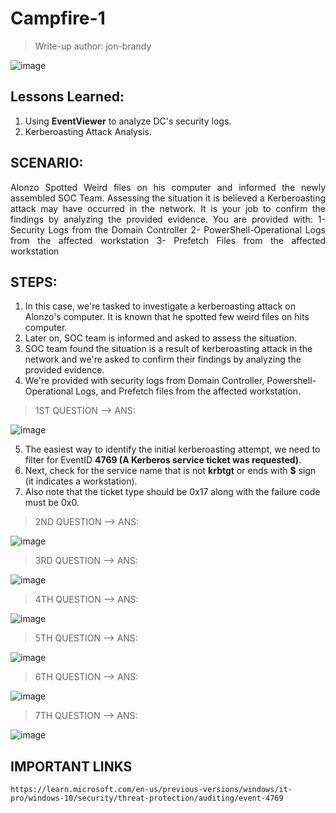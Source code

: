 # Campfire-1
> Write-up author: jon-brandy

![image](https://github.com/jon-brandy/hackthebox/assets/70703371/7c42e376-ab7d-4d72-8fb9-6a690165a992)


## Lessons Learned:
1. Using **EventViewer** to analyze DC's security logs.
2. Kerberoasting Attack Analysis.

## SCENARIO:
<p align="justify">Alonzo Spotted Weird files on his computer and informed the newly assembled SOC Team. Assessing the situation it is believed a Kerberoasting attack may have occurred in the network. It is your job to confirm the findings by analyzing the provided evidence. You are provided with: 1- Security Logs from the Domain Controller 2- PowerShell-Operational Logs from the affected workstation 3- Prefetch Files from the affected workstation</p>

## STEPS:
1. In this case, we're tasked to investigate a kerberoasting attack on Alonzo's computer. It is known that he spotted few weird files on hits computer.
2. Later on, SOC team is informed and asked to assess the situation.
3. SOC team found the situation is a result of kerberoasting attack in the network and we're asked to confirm their findings by analyzing the provided evidence.
4. We're provided with security logs from Domain Controller, Powershell-Operational Logs, and Prefetch files from the affected workstation.



> 1ST QUESTION --> ANS: 

![image](https://github.com/jon-brandy/hackthebox/assets/70703371/56e304d5-e71a-4426-99fc-24238f2d20da)


5. The easiest way to identify the initial kerberoasting attempt, we need to filter for EventID **4769 (A Kerberos service ticket was requested)**.
6. Next, check for the service name that is not **krbtgt** or ends with **$** sign (it indicates a workstation).
7. Also note that the ticket type should be 0x17 along with the failure code must be 0x0.




> 2ND QUESTION --> ANS: 

![image](https://github.com/jon-brandy/hackthebox/assets/70703371/9ea80688-a40a-4ebf-915f-153769ef6ba6)


> 3RD QUESTION --> ANS: 

![image](https://github.com/jon-brandy/hackthebox/assets/70703371/14c102a9-b21a-46bd-ace4-398a62d95ac0)


> 4TH QUESTION --> ANS: 

![image](https://github.com/jon-brandy/hackthebox/assets/70703371/f5cdef3c-0f59-4bf7-bb16-cc4945de9920)


> 5TH QUESTION --> ANS:

![image](https://github.com/jon-brandy/hackthebox/assets/70703371/0c67fe84-19b6-497d-939e-a450b13f2315)


> 6TH QUESTION --> ANS:

![image](https://github.com/jon-brandy/hackthebox/assets/70703371/2e9d6138-f941-4ee0-bc86-f1396c46ae81)


> 7TH QUESTION --> ANS:

![image](https://github.com/jon-brandy/hackthebox/assets/70703371/d8d1ba2d-15fb-47d9-9a4f-fa1320a3bf7d)


## IMPORTANT LINKS

```
https://learn.microsoft.com/en-us/previous-versions/windows/it-pro/windows-10/security/threat-protection/auditing/event-4769
```
